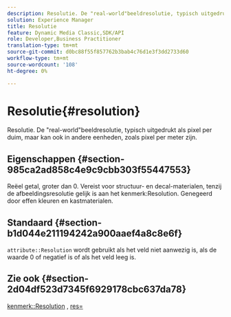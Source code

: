```yaml
---
description: Resolutie. De "real-world"beeldresolutie, typisch uitgedrukt als pixel per duim, maar kan ook in andere eenheden, zoals pixel per meter zijn.
solution: Experience Manager
title: Resolutie
feature: Dynamic Media Classic,SDK/API
role: Developer,Business Practitioner
translation-type: tm+mt
source-git-commit: d0bc88f55f857762b3bab4c76d1e3f3dd2733d60
workflow-type: tm+mt
source-wordcount: '108'
ht-degree: 0%

---
```



# Resolutie{#resolution}

Resolutie. De &quot;real-world&quot;beeldresolutie, typisch uitgedrukt als pixel per duim, maar kan ook in andere eenheden, zoals pixel per meter zijn.

## Eigenschappen {#section-985ca2ad858c4e9c9cbb303f55447553}

Reëel getal, groter dan 0. Vereist voor structuur- en decal-materialen, tenzij de afbeeldingsresolutie gelijk is aan het kenmerk:Resolution. Genegeerd door effen kleuren en kastmaterialen.

## Standaard {#section-b1d044e211194242a900aaef4a8c8e6f}

`attribute::Resolution` wordt gebruikt als het veld niet aanwezig is, als de waarde 0 of negatief is of als het veld leeg is.

## Zie ook {#section-2d04df523d7345f6929178cbc637da78}

[kenmerk::Resolution](../../../../../ir-api/material-cat/image-rendering-api-ref/c-ir-material-catalog/c-ir-material-data-reference/r-ir-resolution-dataref.md#reference-09fe14e6bfbf4db6b7f4369fffecc806) ,  [res=](../../../../../ir-api/http-protocol/image-rendering-api-ref/c-ir-http-protocol-ref/c-ir-http-protocol-command-reference/r-ir-res.md#reference-0ad9de8887144c83a6db97b4994f7c04)
